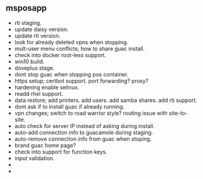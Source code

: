 msposapp
--------

- rti staging.
- update daisy version.
- update rti version.
- look for already deleted vpns when stopping.
- mult-user menu conflicts; how to share guac install.
- check into docker root-less support.
- win10 build.
- doveplus stage.
- dont stop guac when stopping pos container.
- https setup; certbot support.
               port forwarding? proxy?
- hardening enable selinux.
- readd rhel support.
- data restore; add printers.
                add users.
                add samba shares.
                add rti support.
- dont ask if to install guac if already running.
- vpn changes; switch to road warrior style?
               routing issue with site-to-site.
- auto check for server IP instead of asking during install.
- auto-add connection info to guacamole during staging.
- auto-remove connection info from guac when stoping.
- brand guac home page?
- check into support for function keys.
- input validation.
-
- 
